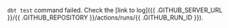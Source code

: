 `dbt test` command failed.
Check the [link to log]({{ .GITHUB_SERVER_URL }}/{{ .GITHUB_REPOSITORY }}/actions/runs/{{ .GITHUB_RUN_ID }}).
